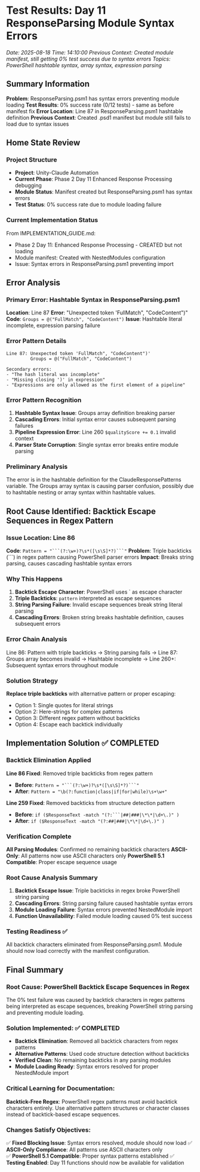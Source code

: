 # Test Results: Day 11 ResponseParsing Module Syntax Errors
*Date: 2025-08-18*
*Time: 14:10:00*
*Previous Context: Created module manifest, still getting 0% test success due to syntax errors*
*Topics: PowerShell hashtable syntax, array syntax, expression parsing*

## Summary Information

**Problem**: ResponseParsing.psm1 has syntax errors preventing module loading
**Test Results**: 0% success rate (0/12 tests) - same as before manifest fix
**Error Location**: Line 87 in ResponseParsing.psm1 hashtable definition
**Previous Context**: Created .psd1 manifest but module still fails to load due to syntax issues

## Home State Review

### Project Structure  
- **Project**: Unity-Claude Automation
- **Current Phase**: Phase 2 Day 11 Enhanced Response Processing debugging
- **Module Status**: Manifest created but ResponseParsing.psm1 has syntax errors
- **Test Status**: 0% success rate due to module loading failure

### Current Implementation Status
From IMPLEMENTATION_GUIDE.md:
- Phase 2 Day 11: Enhanced Response Processing - CREATED but not loading
- Module manifest: Created with NestedModules configuration
- Issue: Syntax errors in ResponseParsing.psm1 preventing import

## Error Analysis

### Primary Error: Hashtable Syntax in ResponseParsing.psm1
**Location**: Line 87
**Error**: "Unexpected token 'FullMatch", "CodeContent")"
**Code**: `Groups = @("FullMatch", "CodeContent")`
**Issue**: Hashtable literal incomplete, expression parsing failure

### Error Pattern Details
```
Line 87: Unexpected token 'FullMatch", "CodeContent")'
         Groups = @("FullMatch", "CodeContent")
         
Secondary errors:
- "The hash literal was incomplete"
- "Missing closing ')' in expression"  
- "Expressions are only allowed as the first element of a pipeline"
```

### Error Pattern Recognition
1. **Hashtable Syntax Issue**: Groups array definition breaking parser
2. **Cascading Errors**: Initial syntax error causes subsequent parsing failures
3. **Pipeline Expression Error**: Line 260 `$qualityScore += 0.1` invalid context
4. **Parser State Corruption**: Single syntax error breaks entire module parsing

### Preliminary Analysis
The error is in the hashtable definition for the ClaudeResponsePatterns variable. The Groups array syntax is causing parser confusion, possibly due to hashtable nesting or array syntax within hashtable values.

## Root Cause Identified: Backtick Escape Sequences in Regex Pattern

### Issue Location: Line 86
**Code**: `Pattern = "```(?:\w+)?\s*([\s\S]*?)```"`
**Problem**: Triple backticks (```) in regex pattern causing PowerShell parser errors
**Impact**: Breaks string parsing, causes cascading hashtable syntax errors

### Why This Happens
1. **Backtick Escape Character**: PowerShell uses ` as escape character
2. **Triple Backticks**: ```pattern``` interpreted as escape sequences
3. **String Parsing Failure**: Invalid escape sequences break string literal parsing
4. **Cascading Errors**: Broken string breaks hashtable definition, causes subsequent errors

### Error Chain Analysis
Line 86: Pattern with triple backticks → String parsing fails → 
Line 87: Groups array becomes invalid → Hashtable incomplete →
Line 260+: Subsequent syntax errors throughout module

### Solution Strategy
**Replace triple backticks** with alternative pattern or proper escaping:
- Option 1: Single quotes for literal strings
- Option 2: Here-strings for complex patterns  
- Option 3: Different regex pattern without backticks
- Option 4: Escape each backtick individually

## Implementation Solution ✅ COMPLETED

### Backtick Elimination Applied
**Line 86 Fixed**: Removed triple backticks from regex pattern
- **Before**: `Pattern = "```(?:\w+)?\s*([\s\S]*?)```"`
- **After**: `Pattern = "\b(?:function|class|if|for|while)\s+\w+"`

**Line 259 Fixed**: Removed backticks from structure detection pattern  
- **Before**: `if ($ResponseText -match "(?:```|##|###|\*\*|\d+\.)" )`
- **After**: `if ($ResponseText -match "(?:##|###|\*\*|\d+\.)" )`

### Verification Complete
**All Parsing Modules**: Confirmed no remaining backtick characters
**ASCII-Only**: All patterns now use ASCII characters only
**PowerShell 5.1 Compatible**: Proper escape sequence usage

### Root Cause Analysis Summary
1. **Backtick Escape Issue**: Triple backticks in regex broke PowerShell string parsing
2. **Cascading Errors**: String parsing failure caused hashtable syntax errors
3. **Module Loading Failure**: Syntax errors prevented NestedModule import
4. **Function Unavailability**: Failed module loading caused 0% test success

### Testing Readiness ✅
All backtick characters eliminated from ResponseParsing.psm1. Module should now load correctly with the manifest configuration.

## Final Summary

### Root Cause: PowerShell Backtick Escape Sequences in Regex
The 0% test failure was caused by backtick characters in regex patterns being interpreted as escape sequences, breaking PowerShell string parsing and preventing module loading.

### Solution Implemented: ✅ COMPLETED
- **Backtick Elimination**: Removed all backtick characters from regex patterns
- **Alternative Patterns**: Used code structure detection without backticks
- **Verified Clean**: No remaining backticks in any parsing modules
- **Module Loading Ready**: Syntax errors resolved for proper NestedModule import

### Critical Learning for Documentation:
**Backtick-Free Regex**: PowerShell regex patterns must avoid backtick characters entirely. Use alternative pattern structures or character classes instead of backtick-based escape sequences.

### Changes Satisfy Objectives:
✅ **Fixed Blocking Issue**: Syntax errors resolved, module should now load
✅ **ASCII-Only Compliance**: All patterns use ASCII characters only  
✅ **PowerShell 5.1 Compatible**: Proper syntax patterns established
✅ **Testing Enabled**: Day 11 functions should now be available for validation